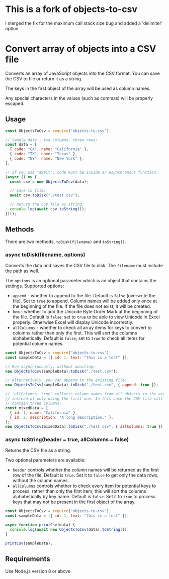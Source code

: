 # This is a fork of objects-to-csv

I merged the fix for the maximum call stack size bug and added a 'delimiter' option.

# Convert array of objects into a CSV file

Converts an array of JavaScript objects into the CSV format. You can
save the CSV to file or return it as a string.

The keys in the first object of the array will be used as column names.

Any special characters in the values (such as commas) will be properly escaped.

## Usage

```js
const ObjectsToCsv = require("objects-to-csv");

// Sample data - two columns, three rows:
const data = [
  { code: "CA", name: "California" },
  { code: "TX", name: "Texas" },
  { code: "NY", name: "New York" },
];

// If you use "await", code must be inside an asynchronous function:
(async () => {
  const csv = new ObjectsToCsv(data);

  // Save to file:
  await csv.toDisk("./test.csv");

  // Return the CSV file as string:
  console.log(await csv.toString());
})();
```

## Methods

There are two methods, `toDisk(filename)` and `toString()`.

### async toDisk(filename, options)

Converts the data and saves the CSV file to disk. The `filename` must include the
path as well.

The `options` is an optional parameter which is an object that contains the
settings. Supported options:

- `append` - whether to append to the file. Default is `false` (overwrite the file).
  Set to `true` to append. Column names will be added only once at the beginning
  of the file. If the file does not exist, it will be created.
- `bom` - whether to add the Unicode Byte Order Mark at the beginning of the
  file. Default is `false`; set to `true` to be able to view Unicode in Excel
  properly. Otherwise Excel will display Unicode incorrectly.
- `allColumns` - whether to check all array items for keys to convert to columns rather
  than only the first. This will sort the columns alphabetically. Default is `false`;
  set to `true` to check all items for potential column names.

```js
const ObjectsToCsv = require("objects-to-csv");
const sampleData = [{ id: 1, text: "this is a test" }];

// Run asynchronously, without awaiting:
new ObjectsToCsv(sampleData).toDisk("./test.csv");

// Alternatively, you can append to the existing file:
new ObjectsToCsv(sampleData).toDisk("./test.csv", { append: true });

// `allColumns: true` collects column names from all objects in the array,
// instead of only using the first one. In this case the CSV file will
// contain three columns:
const mixedData = [
  { id: 1, name: "California" },
  { id: 2, description: "A long description." },
];
new ObjectsToCsv(mixedData).toDisk("./test.csv", { allColumns: true });
```

### async toString(header = true, allColumns = false)

Returns the CSV file as a string.

Two optional parameters are available:

- `header` controls whether the column names will be
  returned as the first row of the file. Default is `true`. Set it to `false` to
  get only the data rows, without the column names.
- `allColumns` controls whether to check every item for potential keys to process,
  rather than only the first item; this will sort the columns alphabetically by key name.
  Default is `false`. Set it to `true` to process keys that may not be present
  in the first object of the array.

```js
const ObjectsToCsv = require("objects-to-csv");
const sampleData = [{ id: 1, text: "this is a test" }];

async function printCsv(data) {
  console.log(await new ObjectsToCsv(data).toString());
}

printCsv(sampleData);
```

## Requirements

Use Node.js version 8 or above.
